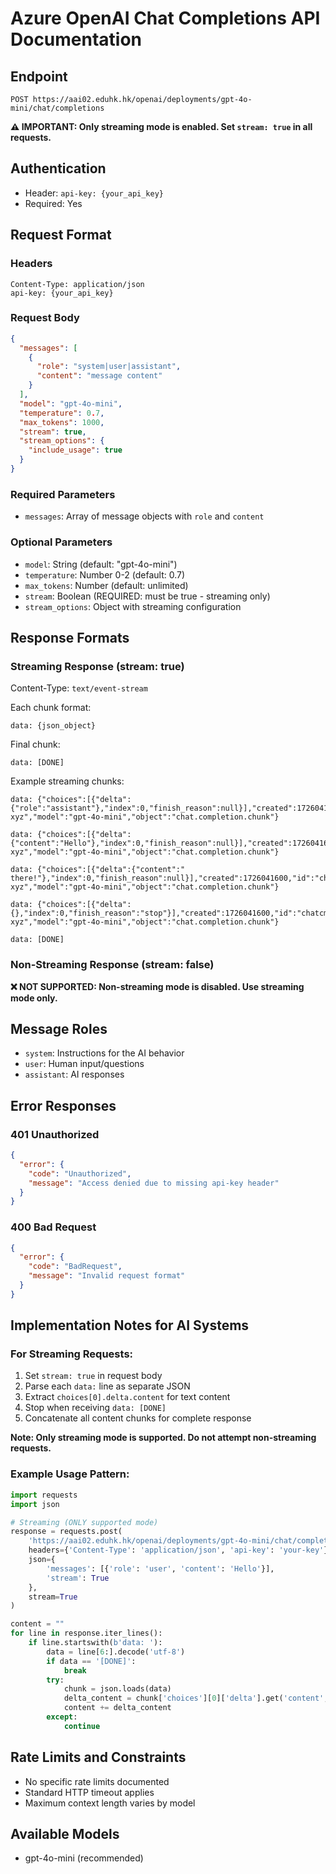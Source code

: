 # Azure OpenAI Chat Completions API Documentation

## Endpoint
```
POST https://aai02.eduhk.hk/openai/deployments/gpt-4o-mini/chat/completions
```

**⚠️ IMPORTANT: Only streaming mode is enabled. Set `stream: true` in all requests.**

## Authentication
- Header: `api-key: {your_api_key}`
- Required: Yes

## Request Format

### Headers
```
Content-Type: application/json
api-key: {your_api_key}
```

### Request Body
```json
{
  "messages": [
    {
      "role": "system|user|assistant",
      "content": "message content"
    }
  ],
  "model": "gpt-4o-mini",
  "temperature": 0.7,
  "max_tokens": 1000,
  "stream": true,
  "stream_options": {
    "include_usage": true
  }
}
```

### Required Parameters
- `messages`: Array of message objects with `role` and `content`

### Optional Parameters
- `model`: String (default: "gpt-4o-mini")
- `temperature`: Number 0-2 (default: 0.7)
- `max_tokens`: Number (default: unlimited)
- `stream`: Boolean (REQUIRED: must be true - streaming only)
- `stream_options`: Object with streaming configuration

## Response Formats

### Streaming Response (stream: true)
Content-Type: `text/event-stream`

Each chunk format:
```
data: {json_object}

```

Final chunk:
```
data: [DONE]

```

Example streaming chunks:
```
data: {"choices":[{"delta":{"role":"assistant"},"index":0,"finish_reason":null}],"created":1726041600,"id":"chatcmpl-xyz","model":"gpt-4o-mini","object":"chat.completion.chunk"}

data: {"choices":[{"delta":{"content":"Hello"},"index":0,"finish_reason":null}],"created":1726041600,"id":"chatcmpl-xyz","model":"gpt-4o-mini","object":"chat.completion.chunk"}

data: {"choices":[{"delta":{"content":" there!"},"index":0,"finish_reason":null}],"created":1726041600,"id":"chatcmpl-xyz","model":"gpt-4o-mini","object":"chat.completion.chunk"}

data: {"choices":[{"delta":{},"index":0,"finish_reason":"stop"}],"created":1726041600,"id":"chatcmpl-xyz","model":"gpt-4o-mini","object":"chat.completion.chunk"}

data: [DONE]

```

### Non-Streaming Response (stream: false)

**❌ NOT SUPPORTED: Non-streaming mode is disabled. Use streaming mode only.**

## Message Roles
- `system`: Instructions for the AI behavior
- `user`: Human input/questions
- `assistant`: AI responses

## Error Responses

### 401 Unauthorized
```json
{
  "error": {
    "code": "Unauthorized",
    "message": "Access denied due to missing api-key header"
  }
}
```

### 400 Bad Request
```json
{
  "error": {
    "code": "BadRequest",
    "message": "Invalid request format"
  }
}
```

## Implementation Notes for AI Systems

### For Streaming Requests:
1. Set `stream: true` in request body
2. Parse each `data:` line as separate JSON
3. Extract `choices[0].delta.content` for text content
4. Stop when receiving `data: [DONE]`
5. Concatenate all content chunks for complete response

**Note: Only streaming mode is supported. Do not attempt non-streaming requests.**

### Example Usage Pattern:
```python
import requests
import json

# Streaming (ONLY supported mode)
response = requests.post(
    'https://aai02.eduhk.hk/openai/deployments/gpt-4o-mini/chat/completions',
    headers={'Content-Type': 'application/json', 'api-key': 'your-key'},
    json={
        'messages': [{'role': 'user', 'content': 'Hello'}],
        'stream': True
    },
    stream=True
)

content = ""
for line in response.iter_lines():
    if line.startswith(b'data: '):
        data = line[6:].decode('utf-8')
        if data == '[DONE]':
            break
        try:
            chunk = json.loads(data)
            delta_content = chunk['choices'][0]['delta'].get('content', '')
            content += delta_content
        except:
            continue
```

## Rate Limits and Constraints
- No specific rate limits documented
- Standard HTTP timeout applies
- Maximum context length varies by model

## Available Models
- gpt-4o-mini (recommended)
